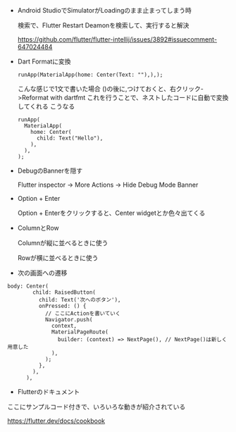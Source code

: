 
- Android StudioでSimulatorがLoadingのまま止まってしまう時

  検索で、Flutter Restart Deamonを検索して、実行すると解決

  https://github.com/flutter/flutter-intellij/issues/3892#issuecomment-647024484

- Dart Formatに変換
  
  ```
  runApp(MaterialApp(home: Center(Text: ""),),);
  ```
  こんな感じで1文で書いた場合
  ()の後に,つけておくと、右クリック->Reformat with dartfmt
  これを行うことで、ネストしたコードに自動で変換してくれる
  こうなる
  ```
  runApp(
    MaterialApp(
      home: Center(
        child: Text("Hello"),
      ),
    ),
  );
  ```

- DebugのBannerを隠す
  
  Flutter inspector -> More Actions -> Hide Debug Mode Banner
  
- Option + Enter
  
  Option + Enterをクリックすると、Center widgetとか色々出てくる

- ColumnとRow
  
  Columnが縦に並べるときに使う
  
  Rowが横に並べるときに使う

- 次の画面への遷移

```
body: Center(
        child: RaisedButton(
          child: Text('次へのボタン'),
          onPressed: () {
            // ここにActionを書いていく
            Navigator.push(
              context,
              MaterialPageRoute(
                builder: (context) => NextPage(), // NextPage()は新しく用意した
              ),
            );
          },
        ),
      ),
```

- Flutterのドキュメント

ここにサンプルコード付きで、いろいろな動きが紹介されている

https://flutter.dev/docs/cookbook
